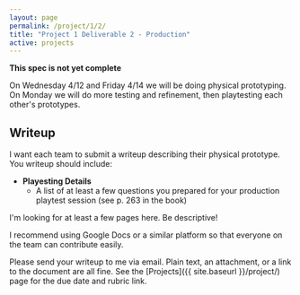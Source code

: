 ```yaml
---
layout: page
permalink: /project/1/2/
title: "Project 1 Deliverable 2 - Production"
active: projects
---
```


<span class="text-danger">**This spec is not yet complete**</span>

On Wednesday 4/12 and Friday 4/14 we will be doing physical prototyping.
On Monday we will do more testing and refinement, then playtesting each other's prototypes.

## Writeup

I want each team to submit a writeup describing their physical prototype.
You writeup should include:

* **Playesting Details**
  * A list of at least a few questions you prepared for your production playtest session (see p. 263 in the book)

I'm looking for at least a few pages here.
Be descriptive!

I recommend using Google Docs or a similar platform so that everyone on the team can contribute easily.

Please send your writeup to me via email.
Plain text, an attachment, or a link to the document are all fine.
See the [Projects]({{ site.baseurl }}/project/) page for the due date and rubric link.

